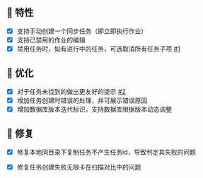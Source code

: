 <!--2024-08-03-->
## 🚀 特性

* [x] 支持手动创建一个同步任务（即立即执行作业）
* [x] 支持已禁用的作业的编辑
* [x] 禁用任务时，如有进行中的任务，可选取消所有任务子项 [#1](https://github.com/dr34m-cn/taosync/issues/1)

## 🎨 优化

* [x] 对于任务未找到的做出更友好的提示 [#2](https://github.com/dr34m-cn/taosync/issues/2)
* [x] 增加任务创建时错误的处理，并可展示错误原因
* [x] 增加数据库版本迭代标识，支持数据库根据版本动态调整

## 🐞 修复

* [x] 修复本地同目录下复制任务不产生任务id，导致判定其失败的问题
* [x] 修复任务创建失败无限卡在扫描对比中的问题


